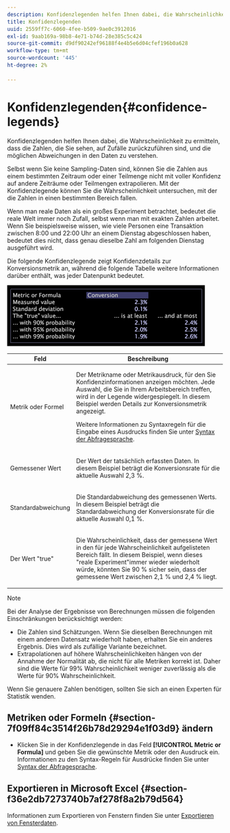 ```yaml
---
description: Konfidenzlegenden helfen Ihnen dabei, die Wahrscheinlichkeit zu ermitteln, dass die Zahlen, die Sie sehen, auf Zufälle zurückzuführen sind, und die möglichen Abweichungen in den Daten zu verstehen.
title: Konfidenzlegenden
uuid: 2559ff7c-6060-4fee-b509-9ae0c3912016
exl-id: 9aab169a-98b8-4e71-b74d-28e385c5c424
source-git-commit: d9df90242ef96188f4e4b5e6d04cfef196b0a628
workflow-type: tm+mt
source-wordcount: '445'
ht-degree: 2%

---
```


# Konfidenzlegenden{#confidence-legends}

Konfidenzlegenden helfen Ihnen dabei, die Wahrscheinlichkeit zu ermitteln, dass die Zahlen, die Sie sehen, auf Zufälle zurückzuführen sind, und die möglichen Abweichungen in den Daten zu verstehen.

Selbst wenn Sie keine Sampling-Daten sind, können Sie die Zahlen aus einem bestimmten Zeitraum oder einer Teilmenge nicht mit voller Konfidenz auf andere Zeiträume oder Teilmengen extrapolieren. Mit der Konfidenzlegende können Sie die Wahrscheinlichkeit untersuchen, mit der die Zahlen in einen bestimmten Bereich fallen.

Wenn man reale Daten als ein großes Experiment betrachtet, bedeutet die reale Welt immer noch Zufall, selbst wenn man mit exakten Zahlen arbeitet. Wenn Sie beispielsweise wissen, wie viele Personen eine Transaktion zwischen 8:00 und 22:00 Uhr an einem Dienstag abgeschlossen haben, bedeutet dies nicht, dass genau dieselbe Zahl am folgenden Dienstag ausgeführt wird.

Die folgende Konfidenzlegende zeigt Konfidenzdetails zur Konversionsmetrik an, während die folgende Tabelle weitere Informationen darüber enthält, was jeder Datenpunkt bedeutet.

![](assets/lgd_ConfidenceLegend.png)

<table id="table_387F22C7EF4E4DE9AD810D3D9204676F"> 
 <thead> 
  <tr> 
   <th colname="col1" class="entry"> Feld </th> 
   <th colname="col2" class="entry"> Beschreibung </th> 
  </tr> 
 </thead>
 <tbody> 
  <tr> 
   <td colname="col1"> <p>Metrik oder Formel </p> </td> 
   <td colname="col2"> <p>Der Metrikname oder Metrikausdruck, für den Sie Konfidenzinformationen anzeigen möchten. Jede Auswahl, die Sie in Ihrem Arbeitsbereich treffen, wird in der Legende widergespiegelt. In diesem Beispiel werden Details zur Konversionsmetrik angezeigt. </p> <p>Weitere Informationen zu Syntaxregeln für die Eingabe eines Ausdrucks finden Sie unter <a href="../../../../home/c-get-started/c-qry-lang-syntx/c-qry-lang-syntx.md#concept-15d1d3f5164a47d49468c5acb7299d9f"> Syntax der Abfragesprache</a>. </p> </td> 
  </tr> 
  <tr> 
   <td colname="col1"> <p>Gemessener Wert </p> </td> 
   <td colname="col2"> <p>Der Wert der tatsächlich erfassten Daten. In diesem Beispiel beträgt die Konversionsrate für die aktuelle Auswahl 2,3 %. </p> </td> 
  </tr> 
  <tr> 
   <td colname="col1"> <p>Standardabweichung </p> </td> 
   <td colname="col2"> <p>Die Standardabweichung des gemessenen Werts. In diesem Beispiel beträgt die Standardabweichung der Konversionsrate für die aktuelle Auswahl 0,1 %. </p> </td> 
  </tr> 
  <tr> 
   <td colname="col1"> <p>Der Wert "true" </p> </td> 
   <td colname="col2"> <p>Die Wahrscheinlichkeit, dass der gemessene Wert in den für jede Wahrscheinlichkeit aufgelisteten Bereich fällt. In diesem Beispiel, wenn dieses "reale Experiment"immer wieder wiederholt würde, könnten Sie 90 % sicher sein, dass der gemessene Wert zwischen 2,1 % und 2,4 % liegt. </p> </td> 
  </tr> 
 </tbody> 
</table>

>[!NOTE]
>
>Bei der Analyse der Ergebnisse von Berechnungen müssen die folgenden Einschränkungen berücksichtigt werden:
>* Die Zahlen sind Schätzungen. Wenn Sie dieselben Berechnungen mit einem anderen Datensatz wiederholt haben, erhalten Sie ein anderes Ergebnis. Dies wird als zufällige Variante bezeichnet.
>* Extrapolationen auf höhere Wahrscheinlichkeiten hängen von der Annahme der Normalität ab, die nicht für alle Metriken korrekt ist. Daher sind die Werte für 99% Wahrscheinlichkeit weniger zuverlässig als die Werte für 90% Wahrscheinlichkeit.

>
>
Wenn Sie genauere Zahlen benötigen, sollten Sie sich an einen Experten für Statistik wenden.

## Metriken oder Formeln {#section-7f09ff84c3514f26b78d29294e1f03d9} ändern

* Klicken Sie in der Konfidenzlegende in das Feld **[!UICONTROL Metric or Formula]** und geben Sie die gewünschte Metrik oder den Ausdruck ein. Informationen zu den Syntax-Regeln für Ausdrücke finden Sie unter [Syntax der Abfragesprache](../../../../home/c-get-started/c-qry-lang-syntx/c-qry-lang-syntx.md#concept-15d1d3f5164a47d49468c5acb7299d9f).

## Exportieren in Microsoft Excel {#section-f36e2db7273740b7af278f8a2b79d564}

Informationen zum Exportieren von Fenstern finden Sie unter [Exportieren von Fensterdaten](../../../../home/c-get-started/c-wk-win-wksp/c-exp-win-data.md#concept-8df61d64ed434cc5a499023c44197349).
